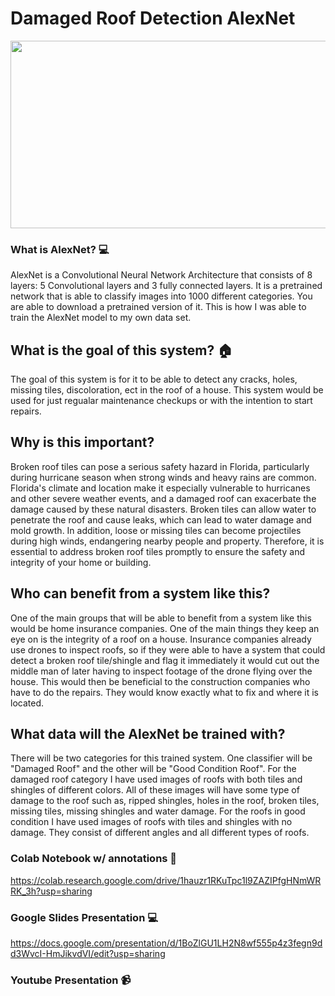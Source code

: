 # Damaged Roof Detection AlexNet 

<div id="header" align="center">
  <img src="https://media3.giphy.com/media/xT9IgzoKnwFNmISR8I/giphy.gif?cid=ecf05e4733u32dtnegfgukatdba78v0arpiy5xzbm34qzuzc&ep=v1_gifs_search&rid=giphy.gif&ct=g" width="600" height="300"/>
</div>

### What is AlexNet? :computer: 
AlexNet is a Convolutional Neural Network Architecture that consists of 8 layers: 5 Convolutional layers and 3 fully connected layers. It is a pretrained network that is able to classify images into 1000 different categories. You are able to download a pretrained version of it. This is how I was able to train the AlexNet model to my own data set. 

## What is the goal of this system? :house:
The goal of this system is for it to be able to detect any cracks, holes, missing tiles, discoloration, ect in the roof of a house. This system would be used for just regualar maintenance checkups or with the intention to start repairs.

## Why is this important? 
Broken roof tiles can pose a serious safety hazard in Florida, particularly during hurricane season when strong winds and heavy rains are common. Florida's climate and location make it especially vulnerable to hurricanes and other severe weather events, and a damaged roof can exacerbate the damage caused by these natural disasters. Broken tiles can allow water to penetrate the roof and cause leaks, which can lead to water damage and mold growth. In addition, loose or missing tiles can become projectiles during high winds, endangering nearby people and property. Therefore, it is essential to address broken roof tiles promptly to ensure the safety and integrity of your home or building.

## Who can benefit from a system like this? 
One of the main groups that will be able to benefit from a system like this would be home insurance companies. One of the main things they keep an eye on is the integrity of a roof on a house. Insurance companies already use drones to inspect roofs, so if they were able to have a system that could detect a broken roof tile/shingle and flag it immediately it would cut out the middle man of later having to inspect footage of the drone flying over the house. This would then be beneficial to the construction companies who have to do the repairs. They would know exactly what to fix and where it is located. 

## What data will the AlexNet be trained with? 
There will be two categories for this trained system. One classifier will be "Damaged Roof" and the other will be "Good Condition Roof". For the damaged roof category I have used images of roofs with both tiles and shingles of different colors. All of these images will have some type of damage to the roof such as, ripped shingles, holes in the roof, broken tiles, missing tiles, missing shingles and water damage. For the roofs in good condition I have used images of roofs with tiles and shingles with no damage. They consist of different angles and all different types of roofs. 

### Colab Notebook w/ annotations :notebook:
https://colab.research.google.com/drive/1hauzr1RKuTpc1l9ZAZIPfgHNmWRRK_3h?usp=sharing
### Google Slides Presentation :computer:
https://docs.google.com/presentation/d/1BoZlGU1LH2N8wf555p4z3fegn9dd3WvcI-HmJikvdVI/edit?usp=sharing
### Youtube Presentation :video_camera:
